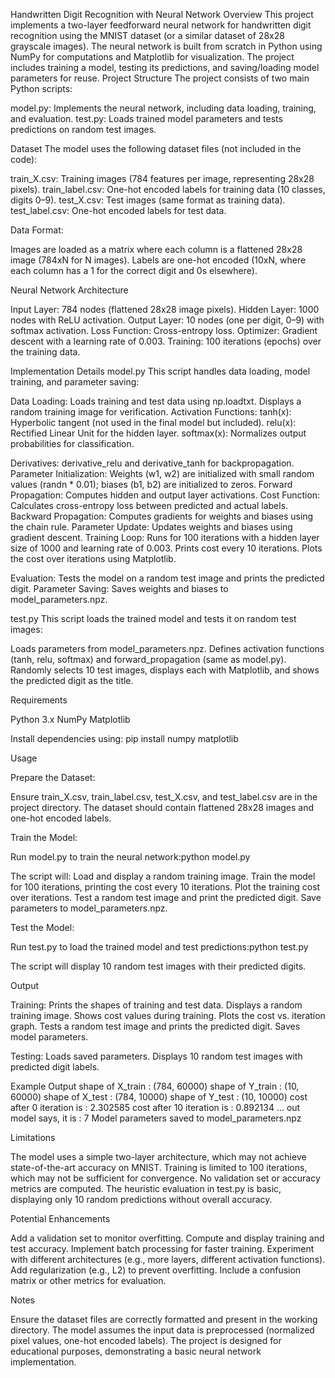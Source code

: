 Handwritten Digit Recognition with Neural Network
Overview
This project implements a two-layer feedforward neural network for handwritten digit recognition using the MNIST dataset (or a similar dataset of 28x28 grayscale images). The neural network is built from scratch in Python using NumPy for computations and Matplotlib for visualization. The project includes training a model, testing its predictions, and saving/loading model parameters for reuse.
Project Structure
The project consists of two main Python scripts:

model.py: Implements the neural network, including data loading, training, and evaluation.
test.py: Loads trained model parameters and tests predictions on random test images.

Dataset
The model uses the following dataset files (not included in the code):

train_X.csv: Training images (784 features per image, representing 28x28 pixels).
train_label.csv: One-hot encoded labels for training data (10 classes, digits 0–9).
test_X.csv: Test images (same format as training data).
test_label.csv: One-hot encoded labels for test data.

Data Format:

Images are loaded as a matrix where each column is a flattened 28x28 image (784xN for N images).
Labels are one-hot encoded (10xN, where each column has a 1 for the correct digit and 0s elsewhere).

Neural Network Architecture

Input Layer: 784 nodes (flattened 28x28 image pixels).
Hidden Layer: 1000 nodes with ReLU activation.
Output Layer: 10 nodes (one per digit, 0–9) with softmax activation.
Loss Function: Cross-entropy loss.
Optimizer: Gradient descent with a learning rate of 0.003.
Training: 100 iterations (epochs) over the training data.

Implementation Details
model.py
This script handles data loading, model training, and parameter saving:

Data Loading: Loads training and test data using np.loadtxt. Displays a random training image for verification.
Activation Functions:
tanh(x): Hyperbolic tangent (not used in the final model but included).
relu(x): Rectified Linear Unit for the hidden layer.
softmax(x): Normalizes output probabilities for classification.


Derivatives: derivative_relu and derivative_tanh for backpropagation.
Parameter Initialization: Weights (w1, w2) are initialized with small random values (randn * 0.01); biases (b1, b2) are initialized to zeros.
Forward Propagation: Computes hidden and output layer activations.
Cost Function: Calculates cross-entropy loss between predicted and actual labels.
Backward Propagation: Computes gradients for weights and biases using the chain rule.
Parameter Update: Updates weights and biases using gradient descent.
Training Loop:
Runs for 100 iterations with a hidden layer size of 1000 and learning rate of 0.003.
Prints cost every 10 iterations.
Plots the cost over iterations using Matplotlib.


Evaluation: Tests the model on a random test image and prints the predicted digit.
Parameter Saving: Saves weights and biases to model_parameters.npz.

test.py
This script loads the trained model and tests it on random test images:

Loads parameters from model_parameters.npz.
Defines activation functions (tanh, relu, softmax) and forward_propagation (same as model.py).
Randomly selects 10 test images, displays each with Matplotlib, and shows the predicted digit as the title.

Requirements

Python 3.x
NumPy
Matplotlib

Install dependencies using:
pip install numpy matplotlib

Usage

Prepare the Dataset:

Ensure train_X.csv, train_label.csv, test_X.csv, and test_label.csv are in the project directory.
The dataset should contain flattened 28x28 images and one-hot encoded labels.


Train the Model:

Run model.py to train the neural network:python model.py


The script will:
Load and display a random training image.
Train the model for 100 iterations, printing the cost every 10 iterations.
Plot the training cost over iterations.
Test a random test image and print the predicted digit.
Save parameters to model_parameters.npz.




Test the Model:

Run test.py to load the trained model and test predictions:python test.py


The script will display 10 random test images with their predicted digits.



Output

Training:
Prints the shapes of training and test data.
Displays a random training image.
Shows cost values during training.
Plots the cost vs. iteration graph.
Tests a random test image and prints the predicted digit.
Saves model parameters.


Testing:
Loads saved parameters.
Displays 10 random test images with predicted digit labels.



Example Output
shape of X_train : (784, 60000)
shape of Y_train : (10, 60000)
shape of X_test : (784, 10000)
shape of Y_test : (10, 10000)
cost after 0 iteration is : 2.302585
cost after 10 iteration is : 0.892134
...
out model says, it is : 7
Model parameters saved to model_parameters.npz

Limitations

The model uses a simple two-layer architecture, which may not achieve state-of-the-art accuracy on MNIST.
Training is limited to 100 iterations, which may not be sufficient for convergence.
No validation set or accuracy metrics are computed.
The heuristic evaluation in test.py is basic, displaying only 10 random predictions without overall accuracy.

Potential Enhancements

Add a validation set to monitor overfitting.
Compute and display training and test accuracy.
Implement batch processing for faster training.
Experiment with different architectures (e.g., more layers, different activation functions).
Add regularization (e.g., L2) to prevent overfitting.
Include a confusion matrix or other metrics for evaluation.

Notes

Ensure the dataset files are correctly formatted and present in the working directory.
The model assumes the input data is preprocessed (normalized pixel values, one-hot encoded labels).
The project is designed for educational purposes, demonstrating a basic neural network implementation.
